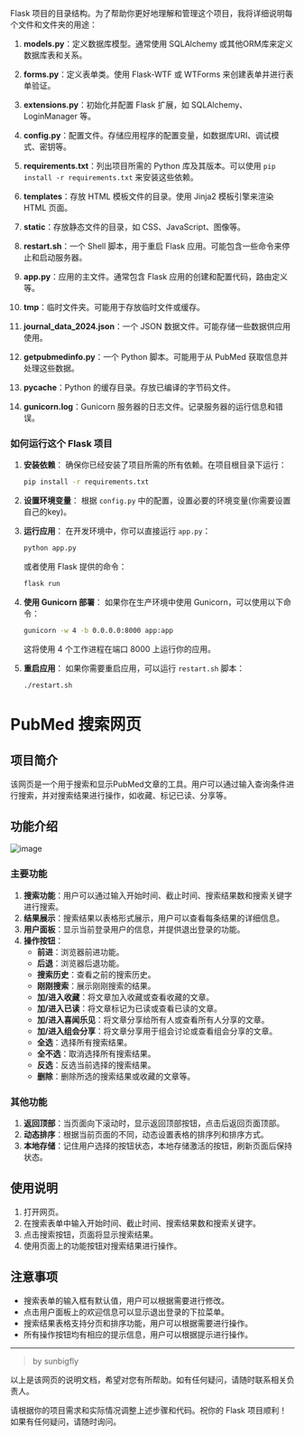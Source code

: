 Flask 项目的目录结构。为了帮助你更好地理解和管理这个项目，我将详细说明每个文件和文件夹的用途：

1. **models.py**：定义数据库模型。通常使用 SQLAlchemy 或其他ORM库来定义数据库表和关系。

2. **forms.py**：定义表单类。使用 Flask-WTF 或 WTForms 来创建表单并进行表单验证。

3. **extensions.py**：初始化并配置 Flask 扩展，如 SQLAlchemy、LoginManager 等。

4. **config.py**：配置文件。存储应用程序的配置变量，如数据库URI、调试模式、密钥等。

5. **requirements.txt**：列出项目所需的 Python 库及其版本。可以使用 `pip install -r requirements.txt` 来安装这些依赖。

6. **templates**：存放 HTML 模板文件的目录。使用 Jinja2 模板引擎来渲染 HTML 页面。

7. **static**：存放静态文件的目录，如 CSS、JavaScript、图像等。

8. **restart.sh**：一个 Shell 脚本，用于重启 Flask 应用。可能包含一些命令来停止和启动服务器。

9. **app.py**：应用的主文件。通常包含 Flask 应用的创建和配置代码，路由定义等。

10. **tmp**：临时文件夹。可能用于存放临时文件或缓存。

11. **journal_data_2024.json**：一个 JSON 数据文件。可能存储一些数据供应用使用。

12. **getpubmedinfo.py**：一个 Python 脚本。可能用于从 PubMed 获取信息并处理这些数据。

13. **__pycache__**：Python 的缓存目录。存放已编译的字节码文件。

14. **gunicorn.log**：Gunicorn 服务器的日志文件。记录服务器的运行信息和错误。

### 如何运行这个 Flask 项目

1. **安装依赖**：
   确保你已经安装了项目所需的所有依赖。在项目根目录下运行：
   ```bash
   pip install -r requirements.txt
   ```

2. **设置环境变量**：
   根据 `config.py` 中的配置，设置必要的环境变量(你需要设置自己的key)。

3. **运行应用**：
   在开发环境中，你可以直接运行 `app.py`：
   ```bash
   python app.py
   ```
   或者使用 Flask 提供的命令：
   ```bash
   flask run
   ```

4. **使用 Gunicorn 部署**：
   如果你在生产环境中使用 Gunicorn，可以使用以下命令：
   ```bash
   gunicorn -w 4 -b 0.0.0.0:8000 app:app
   ```
   这将使用 4 个工作进程在端口 8000 上运行你的应用。

5. **重启应用**：
   如果你需要重启应用，可以运行 `restart.sh` 脚本：
   ```bash
   ./restart.sh
   ```
   
# PubMed 搜索网页 

## 项目简介

该网页是一个用于搜索和显示PubMed文章的工具。用户可以通过输入查询条件进行搜索，并对搜索结果进行操作，如收藏、标记已读、分享等。

## 功能介绍

![image](https://github.com/sunbigfly/pubmed-searcher/assets/58769230/a097250b-2cb3-4c04-9308-680642173448)





### 主要功能

1. **搜索功能**：用户可以通过输入开始时间、截止时间、搜索结果数和搜索关键字进行搜索。
2. **结果展示**：搜索结果以表格形式展示，用户可以查看每条结果的详细信息。
3. **用户面板**：显示当前登录用户的信息，并提供退出登录的功能。
4. **操作按钮**：
   - **前进**：浏览器前进功能。
   - **后退**：浏览器后退功能。
   - **搜索历史**：查看之前的搜索历史。
   - **刚刚搜索**：展示刚刚搜索的结果。
   - **加/进入收藏**：将文章加入收藏或查看收藏的文章。
   - **加/进入已读**：将文章标记为已读或查看已读的文章。
   - **加/进入喜闻乐见**：将文章分享给所有人或查看所有人分享的文章。
   - **加/进入组会分享**：将文章分享用于组会讨论或查看组会分享的文章。
   - **全选**：选择所有搜索结果。
   - **全不选**：取消选择所有搜索结果。
   - **反选**：反选当前选择的搜索结果。
   - **删除**：删除所选的搜索结果或收藏的文章等。

### 其他功能

1. **返回顶部**：当页面向下滚动时，显示返回顶部按钮，点击后返回页面顶部。
2. **动态排序**：根据当前页面的不同，动态设置表格的排序列和排序方式。
3. **本地存储**：记住用户选择的按钮状态，本地存储激活的按钮，刷新页面后保持状态。

## 使用说明

1. 打开网页。
2. 在搜索表单中输入开始时间、截止时间、搜索结果数和搜索关键字。
3. 点击搜索按钮，页面将显示搜索结果。
4. 使用页面上的功能按钮对搜索结果进行操作。

## 注意事项

- 搜索表单的输入框有默认值，用户可以根据需要进行修改。
- 点击用户面板上的欢迎信息可以显示退出登录的下拉菜单。
- 搜索结果表格支持分页和排序功能，用户可以根据需要进行操作。
- 所有操作按钮均有相应的提示信息，用户可以根据提示进行操作。


---

> by sunbigfly

以上是该网页的说明文档，希望对您有所帮助。如有任何疑问，请随时联系相关负责人。

请根据你的项目需求和实际情况调整上述步骤和代码。祝你的 Flask 项目顺利！如果有任何疑问，请随时询问。
